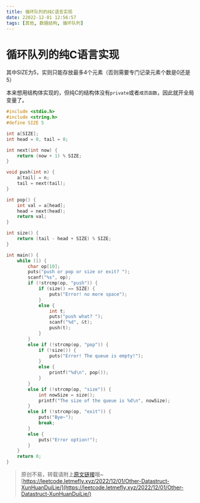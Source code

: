 ```yaml
---
title: 循环队列的纯C语言实现
date: 22022-12-01 12:56:57
tags: [其他, 数据结构, 循环队列]
---
```


# 循环队列的纯C语言实现

其中SIZE为5，实则只能存放最多4个元素（否则需要专门记录元素个数是0还是5）

本来想用结构体实现的，但纯C的结构体没有```private```或者```成员函数```，因此就开全局变量了。

```c
#include <stdio.h>
#include <string.h>
#define SIZE 5

int a[SIZE];
int head = 0, tail = 0;

int next(int now) {
    return (now + 1) % SIZE;
}

void push(int n) {
    a[tail] = n;
    tail = next(tail);
}

int pop() {
    int val = a[head];
    head = next(head);
    return val;
}

int size() {
    return (tail - head + SIZE) % SIZE;
}

int main() {
    while (1) {
        char op[10];
        puts("push or pop or size or exit? ");
        scanf("%s", op);
        if (!strcmp(op, "push")) {
            if (size() == SIZE) {
                puts("Error! no more space");
            }
            else {
                int t;
                puts("push what? ");
                scanf("%d", &t);
                push(t);
            }
        }
        else if (!strcmp(op, "pop")) {
            if (!size()) {
                puts("Error! The queue is empty!");
            }
            else {
                printf("%d\n", pop());
            }
        }
        else if (!strcmp(op, "size")) {
            int nowSize = size();
            printf("The size of the queue is %d\n", nowSize);
        }
        else if (!strcmp(op, "exit")) {
            puts("Bye~");
            break;
        }
        else {
            puts("Error option!");
        }
    }
    return 0;
}
```

> 原创不易，转载请附上[原文链接](https://leetcode.letmefly.xyz/2022/12/01/Other-Datastruct-XunHuanDuiLie/)哦~
> [https://leetcode.letmefly.xyz/2022/12/01/Other-Datastruct-XunHuanDuiLie/](https://leetcode.letmefly.xyz/2022/12/01/Other-Datastruct-XunHuanDuiLie/)
